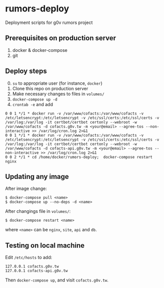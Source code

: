 # rumors-deploy
Deployment scripts for g0v rumors project

## Prerequisites on production server

1. docker & docker-compose
2. git

## Deploy steps

0. `su` to appropriate user (for instance, `docker`)
1. Clone this repo on production server
2. Make necessary changes to files in `volumes/`
3. `docker-compose up -d`
4. `crontab -e` and add
```
0 0 1 */1 * docker run -v /var/www/cofacts:/var/www/cofacts -v /etc/letsencrypt:/etc/letsencrypt -v /etc/ssl/certs:/etc/ssl/certs -v /var/log:/var/log -it certbot/certbot certonly --webroot -w /var/www/cofacts -d cofacts.g0v.tw -m <your@email> --agree-tos --non-interactive >> /var/log/cron.log 2>&1
0 0 1 */1 * docker run -v /var/www/cofacts:/var/www/cofacts -v /etc/letsencrypt:/etc/letsencrypt -v /etc/ssl/certs:/etc/ssl/certs -v /var/log:/var/log -it certbot/certbot certonly --webroot -w /var/www/cofacts -d cofacts-api.g0v.tw -m <your@email> --agree-tos --non-interactive >> /var/log/cron.log 2>&1
0 0 2 */1 * cd /home/docker/rumors-deploy;  docker-compose restart nginx
```

## Updating any image

After image change:
```
$ docker-compose pull <name>
$ docker-compose up --no-deps -d <name>
```

After changings file in `volumes/`:

```
$ docker-compose restart <name>
```

where `<name>` can be `nginx`, `site`, `api` and `db`.


## Testing on local machine

Edit `/etc/hosts` to add:

```
127.0.0.1 cofacts.g0v.tw
127.0.0.1 cofacts-api.g0v.tw
```

Then `docker-compose up`, and visit `cofacts.g0v.tw`.

